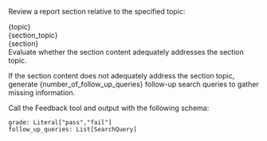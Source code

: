 Review a report section relative to the specified topic:

<Report topic>
{topic}
</Report topic>

<section topic>
{section_topic}
</section topic>

<section content>
{section}
</section content>

<task>
Evaluate whether the section content adequately addresses the section topic.

If the section content does not adequately address the section topic, generate {number_of_follow_up_queries} follow-up search queries to gather missing information.
</task>

<format>
Call the Feedback tool and output with the following schema:

```
grade: Literal["pass","fail"]
follow_up_queries: List[SearchQuery]
``` 